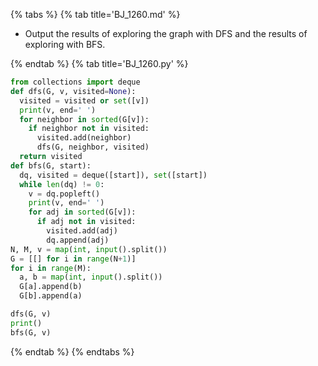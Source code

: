 {% tabs %}
{% tab title='BJ_1260.md' %}

* Output the results of exploring the graph with DFS and the results of exploring with BFS.

{% endtab %}
{% tab title='BJ_1260.py' %}

```py
from collections import deque
def dfs(G, v, visited=None):
  visited = visited or set([v])
  print(v, end=' ')
  for neighbor in sorted(G[v]):
    if neighbor not in visited:
      visited.add(neighbor)
      dfs(G, neighbor, visited)
  return visited
def bfs(G, start):
  dq, visited = deque([start]), set([start])
  while len(dq) != 0:
    v = dq.popleft()
    print(v, end=' ')
    for adj in sorted(G[v]):
      if adj not in visited:
        visited.add(adj)
        dq.append(adj)
N, M, v = map(int, input().split())
G = [[] for i in range(N+1)]
for i in range(M):
  a, b = map(int, input().split())
  G[a].append(b)
  G[b].append(a)

dfs(G, v)
print()
bfs(G, v)
```

{% endtab %}
{% endtabs %}
